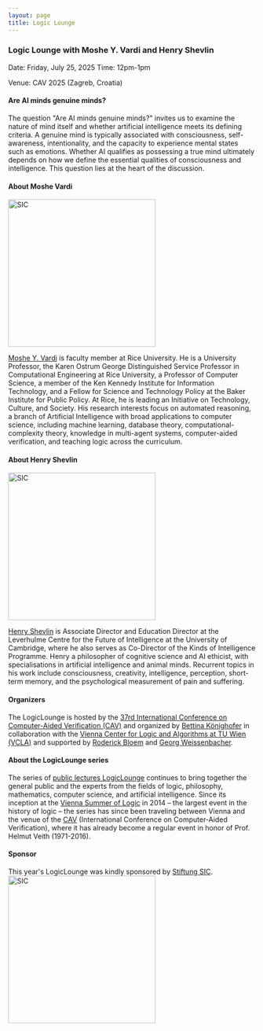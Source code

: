```yaml
---
layout: page
title: Logic Lounge
---
```

### Logic Lounge with Moshe Y. Vardi and Henry Shevlin

Date: Friday, July 25, 2025
Time: 12pm-1pm

Venue: CAV 2025 (Zagreb, Croatia)

#### Are AI minds genuine minds?

The question "Are AI minds genuine minds?" invites us to examine the nature of mind itself and whether artificial intelligence meets its defining criteria. A genuine mind is typically associated with consciousness, self-awareness, intentionality, and the capacity to experience mental states such as emotions. Whether AI qualifies as possessing a true mind ultimately depends on how we define the essential qualities of consciousness and intelligence. This question lies at the heart of the discussion.

#### About Moshe Vardi
<img src="https://conferences.i-cav.org/2025/assets/img/Moshe_Vardi.jpeg" alt="SIC" width="300" class="center"> <br>

[Moshe Y. Vardi](https://www.cs.rice.edu/~vardi/) is faculty member at Rice University. He is a University Professor, the Karen Ostrum George Distinguished Service Professor in Computational Engineering at Rice University, a Professor of Computer Science, a member of the Ken Kennedy Institute for Information Technology, and a Fellow for Science and Technology Policy at the Baker Institute for Public Policy. At Rice, he is leading an Initiative on Technology, Culture, and Society. His research interests focus on automated reasoning, a branch of Artificial Intelligence with broad applications to computer science, including machine learning, database theory, computational-complexity theory, knowledge in multi-agent systems, computer-aided verification, and teaching logic across the curriculum.

#### About Henry Shevlin
<img src="https://conferences.i-cav.org/2025/assets/img/Henry_Shevlin.png" alt="SIC" width="300" class="center"> <br>

[Henry Shevlin](https://henryshevlin.com/) is Associate Director and Education Director at the Leverhulme Centre for the Future of Intelligence at the University of Cambridge, where he also serves as Co-Director of the Kinds of Intelligence Programme. Henry a philosopher of cognitive science and AI ethicist, with specialisations in artificial intelligence and animal minds. Recurrent topics in his work include consciousness, creativity, intelligence, perception, short-term memory, and the psychological measurement of pain and suffering.

#### Organizers

The LogicLounge is hosted by the [37rd International Conference on Computer-Aided Verification (CAV)](https://conferences.i-cav.org/2025/) and organized by [Bettina Könighofer](https://www.isec.tugraz.at/person/bettina-koenighofer/) in collaboration with the [Vienna Center for Logic and Algorithms at TU Wien (VCLA)](https://www.vcla.at/) and supported by [Roderick Bloem](https://www.isec.tugraz.at/person/roderick-bloem/) and [Georg Weissenbacher](https://www.georg.weissenbacher.science/). 

#### About the LogicLounge series

The series of [public lectures LogicLounge](https://www.vcla.at/logiclounge/) continues to bring together the general public and the experts from the fields of logic, philosophy, mathematics, computer science, and artificial intelligence. Since its inception at the [Vienna Summer of Logic](http://vsl2014.at/) in 2014 – the largest event in the history of logic – the series has since been traveling between Vienna and the venue of the [CAV](https://i-cav.org/2020/logic-lounge/) (International Conference on Computer-Aided Verification), where it has already become a regular event in honor of Prof. Helmut Veith (1971-2016).

#### Sponsor
This year's LogicLounge was kindly sponsored by [Stiftung SIC](https://jce.isec.tugraz.at/).
[<img src="https://conferences.i-cav.org/2025/assets/img/SIC-Logo.png" alt="SIC" width="300" class="center">](https://jce.isec.tugraz.at/)